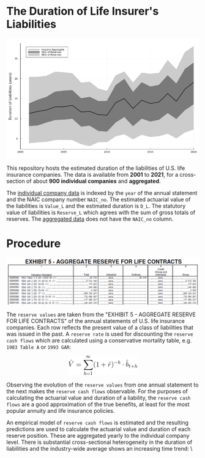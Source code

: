 # The Duration of Life Insurer's Liabilities

![duration](</misc/Duration Liabilities wide.png>)

This repository hosts the estimated duration of the liabilities of U.S. life insurance companies. The data is available from **2001** to **2021**, for a cross-section of about **900 individual companies** and **aggregated**.

The [individual company data](/data/liability_duration.csv) is indexed by the `year` of the annual statement and the NAIC company number `NAIC_no`. The estimated actuarial value of the liabilities is `Value_L` and the estimated duration is `D_L`. The statutory value of liabilities is `Reserve_L` which agrees with the sum of gross totals of reserves. The [aggregated data](/data/liability_duration_agg.csv) does not have the `NAIC_no` column.

# Procedure

![Exhibit 5](</misc/ex5.PNG>)

The `reserve values` are taken from the "EXHIBIT 5 - AGGREGATE RESERVE FOR LIFE CONTRACTS" of the annual statements of U.S. life insurance companies. Each row reflects the present value of a class of liabilities that was issued in the past. A `reserve rate` is used for discounting the `reserve cash flows` which are calculated using a conservative mortality table, e.g. `1983 Table A` or `1993 GAR`:

<p align="center">
  <img src="/misc/value.gif">
</p>

Observing the evolution of the `reserve values` from one annual statement to the next makes the `reserve cash flows` observable. For the purposes of calculating the actuarial value and duration of a liability, the `reserve cash flows` are a good approximation of the true benefits, at least for the most popular annuity and life insurance policies. 

An empirical model of `reserve cash flows` is estimated and the resulting predictions are used to calculate the actuarial value and duration of each reserve position. These are aggregated yearly to the individual company level. There is substantial cross-sectional heterogeneity in the duration of liabilities and the industry-wide average shows an increasing time trend:
\